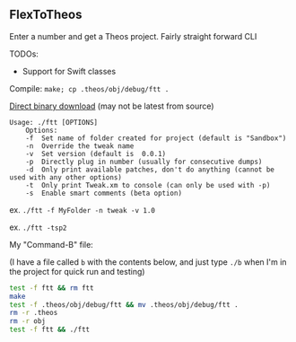 ## FlexToTheos 

Enter a number and get a Theos project. Fairly straight forward CLI

TODOs: 
 - Support for Swift classes 

Compile: `make; cp .theos/obj/debug/ftt .`

[Direct binary download](https://ipadkid358.github.io/scripts/ftt) (may not be latest from source) 

```
Usage: ./ftt [OPTIONS]
    Options: 
	-f	Set name of folder created for project (default is "Sandbox")
	-n	Override the tweak name
	-v	Set version (default is  0.0.1)
	-p	Directly plug in number (usually for consecutive dumps)
	-d	Only print available patches, don't do anything (cannot be used with any other options)
	-t	Only print Tweak.xm to console (can only be used with -p)
	-s	Enable smart comments (beta option)
```
ex. `./ftt -f MyFolder -n tweak -v 1.0` 

ex. `./ftt -tsp2`

My "Command-B" file: 

(I have a file called `b` with the contents below, and just type `./b` when I'm in the project for quick run and testing)

```bash
test -f ftt && rm ftt 
make
test -f .theos/obj/debug/ftt && mv .theos/obj/debug/ftt .
rm -r .theos
rm -r obj
test -f ftt && ./ftt 
```
